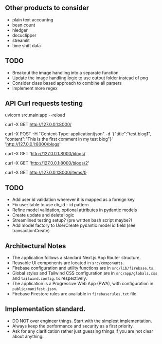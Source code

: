 ## Other products to consider
- plain text accountng
- bean count
- hledger
- docuclipper
- streamlit
- time shift data

## TODO
- Breakout the image handling into a separate function
- Update the image handling logic to use output folder instead of png
- Consider class based approach to combine all parsers
- Implement more regex

## API Curl requests testing

uvicorn src.main:app --reload

curl -X GET http://127.0.0.1:8000/

curl -X POST -H "Content-Type: application/json" -d '{"title":"test blog1", "content":"This is the first comment in my test blog"}' 'http://127.0.0.1:8000/blogs'

curl -X GET 'http://127.0.0.1:8000/blogs/'

curl -X GET 'http://127.0.0.1:8000/blogs/2'

curl -X GET http://127.0.0.1:8000/items/0


## TODO
- Add user id validation wherever it is mapped as a foreign key
- Fix user table to use db_id - id pattern
- Refine model validation, optional attributes in pydantic models
- Create update and delete logic
- Streamlined testing setup? (pre written bash script maybe?)
- Add model factory to UserCreate pydantic model id field (see transactionCreate)


## Architectural Notes

- The application follows a standard Next.js App Router structure.
- Reusable UI components are located in `src/components`.
- Firebase configuration and utility functions are in `src/lib/firebase.ts`.
- Global styles and Tailwind CSS configuration are in `src/app/globals.css` and `tailwind.config.ts` respectively.
- The application is a Progressive Web App (PWA), with configuration in `public/manifest.json`.
- Firebase Firestore rules are available in `firebaserules.txt` file.

## Implementation standard.

- DO NOT over engineer things. Start with the simplest implementation.
- Always keep the performance and security as a first priority.
- Ask for any clarification rather just guessing things if you are not clear about anything.